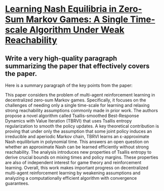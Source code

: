 # [Learning Nash Equilibria in Zero-Sum Markov Games: A Single Time-scale   Algorithm Under Weak Reachability](https://arxiv.org/abs/2312.08008)

## Write a very high-quality paragraph summarizing the paper that effectively covers the paper.

 Here is a summary paragraph of the key points from the paper:

This paper considers the problem of multi-agent reinforcement learning in decentralized zero-sum Markov games. Specifically, it focuses on the challenges of needing only a single time-scale for learning and relaxing strong reachability assumptions commonly made in prior work. The authors propose a novel algorithm called Tsallis-smoothed Best-Response Dynamics with Value Iteration (TBRVI) that uses Tsallis entropy regularization to smooth the policy updates. A key theoretical contribution is proving that under only the assumption that some joint policy induces an irreducible and aperiodic Markov chain, TBRVI learns an ε-approximate Nash equilibrium in polynomial time. This answers an open question on whether an approximate Nash can be learned efficiently without strong reachability. The analysis introduces new properties of Tsallis entropy to derive crucial bounds on mixing times and policy margins. These properties are also of independent interest for game theory and reinforcement learning. Overall, this work makes important progress on decentralized multi-agent reinforcement learning by weakening assumptions and analyzing a computationally efficient algorithm with convergence guarantees.
